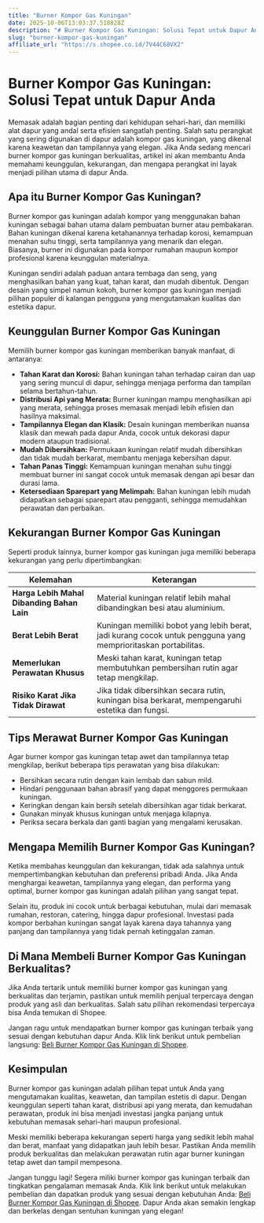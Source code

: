 ```yaml
---
title: "Burner Kompor Gas Kuningan"
date: 2025-10-06T13:03:37.518828Z
description: "# Burner Kompor Gas Kuningan: Solusi Tepat untuk Dapur Anda..."
slug: "burner-kompor-gas-kuningan"
affiliate_url: "https://s.shopee.co.id/7V44C68VX2"
---
```

# Burner Kompor Gas Kuningan: Solusi Tepat untuk Dapur Anda

Memasak adalah bagian penting dari kehidupan sehari-hari, dan memiliki alat dapur yang andal serta efisien sangatlah penting. Salah satu perangkat yang sering digunakan di dapur adalah kompor gas kuningan, yang dikenal karena keawetan dan tampilannya yang elegan. Jika Anda sedang mencari burner kompor gas kuningan berkualitas, artikel ini akan membantu Anda memahami keunggulan, kekurangan, dan mengapa perangkat ini layak menjadi pilihan utama di dapur Anda.

## Apa itu Burner Kompor Gas Kuningan?

Burner kompor gas kuningan adalah kompor yang menggunakan bahan kuningan sebagai bahan utama dalam pembuatan burner atau pembakaran. Bahan kuningan dikenal karena ketahanannya terhadap korosi, kemampuan menahan suhu tinggi, serta tampilannya yang menarik dan elegan. Biasanya, burner ini digunakan pada kompor rumahan maupun kompor profesional karena keunggulan materialnya.

Kuningan sendiri adalah paduan antara tembaga dan seng, yang menghasilkan bahan yang kuat, tahan karat, dan mudah dibentuk. Dengan desain yang simpel namun kokoh, burner kompor gas kuningan menjadi pilihan populer di kalangan pengguna yang mengutamakan kualitas dan estetika dapur.

## Keunggulan Burner Kompor Gas Kuningan

Memilih burner kompor gas kuningan memberikan banyak manfaat, di antaranya:

- **Tahan Karat dan Korosi:** Bahan kuningan tahan terhadap cairan dan uap yang sering muncul di dapur, sehingga menjaga performa dan tampilan selama bertahun-tahun.
- **Distribusi Api yang Merata:** Burner kuningan mampu menghasilkan api yang merata, sehingga proses memasak menjadi lebih efisien dan hasilnya maksimal.
- **Tampilannya Elegan dan Klasik:** Desain kuningan memberikan nuansa klasik dan mewah pada dapur Anda, cocok untuk dekorasi dapur modern ataupun tradisional.
- **Mudah Dibersihkan:** Permukaan kuningan relatif mudah dibersihkan dan tidak mudah berkarat, membantu menjaga kebersihan dapur.
- **Tahan Panas Tinggi:** Kemampuan kuningan menahan suhu tinggi membuat burner ini sangat cocok untuk memasak dengan api besar dan durasi lama.
- **Ketersediaan Sparepart yang Melimpah:** Bahan kuningan lebih mudah didapatkan sebagai sparepart atau pengganti, sehingga memudahkan perawatan dan perbaikan.

## Kekurangan Burner Kompor Gas Kuningan

Seperti produk lainnya, burner kompor gas kuningan juga memiliki beberapa kekurangan yang perlu dipertimbangkan:

| **Kelemahan**                                    | **Keterangan**                                                                     |
|--------------------------------------------------|-------------------------------------------------------------------------------------|
| **Harga Lebih Mahal Dibanding Bahan Lain**     | Material kuningan relatif lebih mahal dibandingkan besi atau aluminium.           |
| **Berat Lebih Berat**                            | Kuningan memiliki bobot yang lebih berat, jadi kurang cocok untuk pengguna yang memprioritaskan portabilitas. |
| **Memerlukan Perawatan Khusus**                  | Meski tahan karat, kuningan tetap membutuhkan pembersihan rutin agar tetap mengkilap. |
| **Risiko Karat Jika Tidak Dirawat**             | Jika tidak dibersihkan secara rutin, kuningan bisa berkarat, mempengaruhi estetika dan fungsi. |

## Tips Merawat Burner Kompor Gas Kuningan

Agar burner kompor gas kuningan tetap awet dan tampilannya tetap mengkilap, berikut beberapa tips perawatan yang bisa dilakukan:

- Bersihkan secara rutin dengan kain lembab dan sabun mild.
- Hindari penggunaan bahan abrasif yang dapat menggores permukaan kuningan.
- Keringkan dengan kain bersih setelah dibersihkan agar tidak berkarat.
- Gunakan minyak khusus kuningan untuk menjaga kilapnya.
- Periksa secara berkala dan ganti bagian yang mengalami kerusakan.

## Mengapa Memilih Burner Kompor Gas Kuningan?

Ketika membahas keunggulan dan kekurangan, tidak ada salahnya untuk mempertimbangkan kebutuhan dan preferensi pribadi Anda. Jika Anda menghargai keawetan, tampilannya yang elegan, dan performa yang optimal, burner kompor gas kuningan adalah pilihan yang sangat tepat.

Selain itu, produk ini cocok untuk berbagai kebutuhan, mulai dari memasak rumahan, restoran, catering, hingga dapur profesional. Investasi pada kompor berbahan kuningan sangat layak karena daya tahannya yang panjang dan tampilannya yang tidak pernah ketinggalan zaman.

## Di Mana Membeli Burner Kompor Gas Kuningan Berkualitas?

Jika Anda tertarik untuk memiliki burner kompor gas kuningan yang berkualitas dan terjamin, pastikan untuk memilih penjual terpercaya dengan produk yang asli dan berkualitas. Salah satu pilihan rekomendasi terpercaya bisa Anda temukan di Shopee.

Jangan ragu untuk mendapatkan burner kompor gas kuningan terbaik yang sesuai dengan kebutuhan dapur Anda. Klik link berikut untuk pembelian langsung: [Beli Burner Kompor Gas Kuningan di Shopee](https://s.shopee.co.id/7V44C68VX2).

## Kesimpulan

Burner kompor gas kuningan adalah pilihan tepat untuk Anda yang mengutamakan kualitas, keawetan, dan tampilan estetis di dapur. Dengan keunggulan seperti tahan karat, distribusi api yang merata, dan kemudahan perawatan, produk ini bisa menjadi investasi jangka panjang untuk kebutuhan memasak sehari-hari maupun profesional.

Meski memiliki beberapa kekurangan seperti harga yang sedikit lebih mahal dan berat, manfaat yang didapatkan jauh lebih besar. Pastikan Anda memilih produk berkualitas dan melakukan perawatan rutin agar burner kuningan tetap awet dan tampil mempesona.

Jangan tunggu lagi! Segera miliki burner kompor gas kuningan terbaik dan tingkatkan pengalaman memasak Anda. Klik link berikut untuk melakukan pembelian dan dapatkan produk yang sesuai dengan kebutuhan Anda: [Beli Burner Kompor Gas Kuningan di Shopee](https://s.shopee.co.id/7V44C68VX2). Dapur Anda akan semakin lengkap dan berkelas dengan sentuhan kuningan yang elegan!